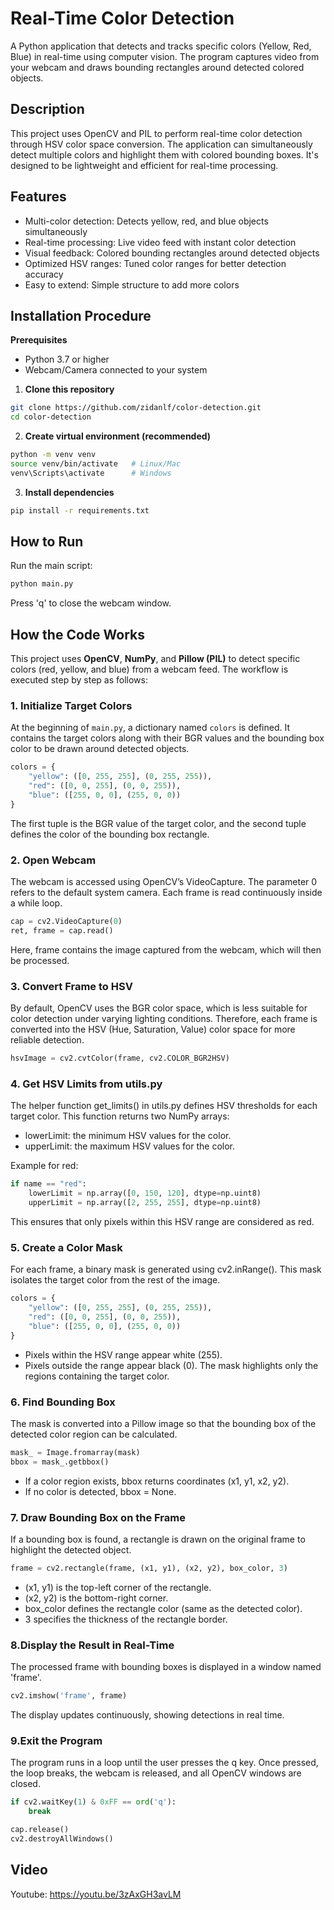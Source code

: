 # Real-Time Color Detection
A Python application that detects and tracks specific colors (Yellow, Red, Blue) in real-time using computer vision. The program captures video from your webcam and draws bounding rectangles around detected colored objects.

## Description
This project uses OpenCV and PIL to perform real-time color detection through HSV color space conversion. The application can simultaneously detect multiple colors and highlight them with colored bounding boxes. It's designed to be lightweight and efficient for real-time processing.

## Features
 - Multi-color detection: Detects yellow, red, and blue objects simultaneously
 - Real-time processing: Live video feed with instant color detection
 - Visual feedback: Colored bounding rectangles around detected objects
 - Optimized HSV ranges: Tuned color ranges for better detection accuracy
 - Easy to extend: Simple structure to add more colors

## Installation Procedure

**Prerequisites**
 - Python 3.7 or higher
 - Webcam/Camera connected to your system

1. **Clone this repository**
```bash
git clone https://github.com/zidanlf/color-detection.git
cd color-detection
```

2. **Create virtual environment (recommended)**
```bash
python -m venv venv
source venv/bin/activate   # Linux/Mac
venv\Scripts\activate      # Windows
```
3. **Install dependencies**
```Bash
pip install -r requirements.txt
```
## How to Run
Run the main script:
```Bash
python main.py
```
Press 'q' to close the webcam window.

## How the Code Works

This project uses **OpenCV**, **NumPy**, and **Pillow (PIL)** to detect specific colors (red, yellow, and blue) from a webcam feed. The workflow is executed step by step as follows:

### 1. Initialize Target Colors
At the beginning of `main.py`, a dictionary named `colors` is defined. It contains the target colors along with their BGR values and the bounding box color to be drawn around detected objects.

```python
colors = {
    "yellow": ([0, 255, 255], (0, 255, 255)),
    "red": ([0, 0, 255], (0, 0, 255)),
    "blue": ([255, 0, 0], (255, 0, 0))
}
```
The first tuple is the BGR value of the target color, and the second tuple defines the color of the bounding box rectangle.

### 2. Open Webcam
The webcam is accessed using OpenCV’s VideoCapture. The parameter 0 refers to the default system camera. Each frame is read continuously inside a while loop.
```python
cap = cv2.VideoCapture(0)
ret, frame = cap.read()
```
Here, frame contains the image captured from the webcam, which will then be processed.

### 3. Convert Frame to HSV
By default, OpenCV uses the BGR color space, which is less suitable for color detection under varying lighting conditions. Therefore, each frame is converted into the HSV (Hue, Saturation, Value) color space for more reliable detection.
```python
hsvImage = cv2.cvtColor(frame, cv2.COLOR_BGR2HSV)
```

### 4. Get HSV Limits from utils.py
The helper function get_limits() in utils.py defines HSV thresholds for each target color. This function returns two NumPy arrays:
 - lowerLimit: the minimum HSV values for the color.
 - upperLimit: the maximum HSV values for the color.

Example for red:
```python
if name == "red":
    lowerLimit = np.array([0, 150, 120], dtype=np.uint8)
    upperLimit = np.array([2, 255, 255], dtype=np.uint8)
```
This ensures that only pixels within this HSV range are considered as red.

### 5. Create a Color Mask
For each frame, a binary mask is generated using cv2.inRange(). This mask isolates the target color from the rest of the image.
```python
colors = {
    "yellow": ([0, 255, 255], (0, 255, 255)),
    "red": ([0, 0, 255], (0, 0, 255)),
    "blue": ([255, 0, 0], (255, 0, 0))
}
```
 - Pixels within the HSV range appear white (255).
 - Pixels outside the range appear black (0).
The mask highlights only the regions containing the target color.

### 6. Find Bounding Box
The mask is converted into a Pillow image so that the bounding box of the detected color region can be calculated.
```python
mask_ = Image.fromarray(mask)
bbox = mask_.getbbox()
```
 - If a color region exists, bbox returns coordinates (x1, y1, x2, y2).
 - If no color is detected, bbox = None.

### 7. Draw Bounding Box on the Frame
If a bounding box is found, a rectangle is drawn on the original frame to highlight the detected object.
```python
frame = cv2.rectangle(frame, (x1, y1), (x2, y2), box_color, 3)
```
 - (x1, y1) is the top-left corner of the rectangle.
 - (x2, y2) is the bottom-right corner.
 - box_color defines the rectangle color (same as the detected color).
 - 3 specifies the thickness of the rectangle border.

### 8.Display the Result in Real-Time

The processed frame with bounding boxes is displayed in a window named 'frame'.
```python
cv2.imshow('frame', frame)
```
The display updates continuously, showing detections in real time.

### 9.Exit the Program
The program runs in a loop until the user presses the q key. Once pressed, the loop breaks, the webcam is released, and all OpenCV windows are closed.
```python
if cv2.waitKey(1) & 0xFF == ord('q'):
    break

cap.release()
cv2.destroyAllWindows()
```
## Video
Youtube: https://youtu.be/3zAxGH3avLM
